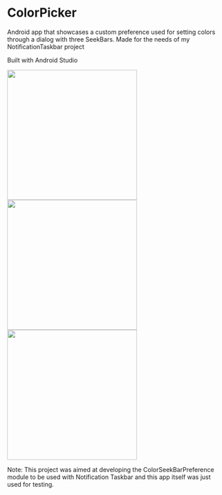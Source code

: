 # ColorPicker
Android app that showcases a custom preference used for setting colors through a dialog with three SeekBars. Made for the needs of my NotificationTaskbar project

Built with Android Studio

<img src="https://i.imgur.com/3JHVtuM.png" width="300"/> <img src="https://i.imgur.com/lDbq6va.png" width="300"/> <img src="https://i.imgur.com/PtxJdHV.png" width="300"/>

Note: This project was aimed at developing the ColorSeekBarPreference module to be used with Notification Taskbar and this app itself was just used for testing.
